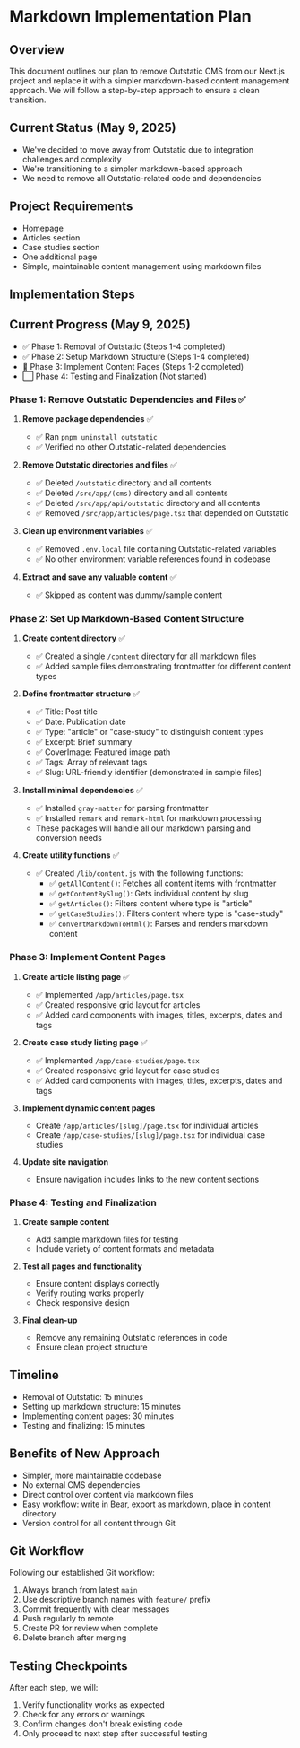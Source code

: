 # Markdown Implementation Plan

## Overview
This document outlines our plan to remove Outstatic CMS from our Next.js project and replace it with a simpler markdown-based content management approach. We will follow a step-by-step approach to ensure a clean transition.

## Current Status (May 9, 2025)
- We've decided to move away from Outstatic due to integration challenges and complexity
- We're transitioning to a simpler markdown-based approach
- We need to remove all Outstatic-related code and dependencies

## Project Requirements
- Homepage
- Articles section
- Case studies section
- One additional page
- Simple, maintainable content management using markdown files

## Implementation Steps

## Current Progress (May 9, 2025)
- ✅ Phase 1: Removal of Outstatic (Steps 1-4 completed)
- ✅ Phase 2: Setup Markdown Structure (Steps 1-4 completed)
- 🔄 Phase 3: Implement Content Pages (Steps 1-2 completed)
- ⬜ Phase 4: Testing and Finalization (Not started)

### Phase 1: Remove Outstatic Dependencies and Files ✅
1. **Remove package dependencies** ✅
   - ✅ Ran `pnpm uninstall outstatic`
   - ✅ Verified no other Outstatic-related dependencies

2. **Remove Outstatic directories and files** ✅
   - ✅ Deleted `/outstatic` directory and all contents
   - ✅ Deleted `/src/app/(cms)` directory and all contents
   - ✅ Deleted `/src/app/api/outstatic` directory and all contents
   - ✅ Removed `/src/app/articles/page.tsx` that depended on Outstatic

3. **Clean up environment variables** ✅
   - ✅ Removed `.env.local` file containing Outstatic-related variables
   - ✅ No other environment variable references found in codebase

4. **Extract and save any valuable content** ✅
   - ✅ Skipped as content was dummy/sample content

### Phase 2: Set Up Markdown-Based Content Structure
1. **Create content directory** ✅
   - ✅ Created a single `/content` directory for all markdown files
   - ✅ Added sample files demonstrating frontmatter for different content types

2. **Define frontmatter structure** ✅
   - ✅ Title: Post title
   - ✅ Date: Publication date
   - ✅ Type: "article" or "case-study" to distinguish content types
   - ✅ Excerpt: Brief summary
   - ✅ CoverImage: Featured image path
   - ✅ Tags: Array of relevant tags
   - ✅ Slug: URL-friendly identifier (demonstrated in sample files)

3. **Install minimal dependencies** ✅
   - ✅ Installed `gray-matter` for parsing frontmatter
   - ✅ Installed `remark` and `remark-html` for markdown processing
   - These packages will handle all our markdown parsing and conversion needs

4. **Create utility functions** ✅
   - ✅ Created `/lib/content.js` with the following functions:
     - ✅ `getAllContent()`: Fetches all content items with frontmatter
     - ✅ `getContentBySlug()`: Gets individual content by slug
     - ✅ `getArticles()`: Filters content where type is "article"
     - ✅ `getCaseStudies()`: Filters content where type is "case-study"
     - ✅ `convertMarkdownToHtml()`: Parses and renders markdown content

### Phase 3: Implement Content Pages
1. **Create article listing page** ✅
   - ✅ Implemented `/app/articles/page.tsx`
   - ✅ Created responsive grid layout for articles
   - ✅ Added card components with images, titles, excerpts, dates and tags

2. **Create case study listing page** ✅
   - ✅ Implemented `/app/case-studies/page.tsx`
   - ✅ Created responsive grid layout for case studies
   - ✅ Added card components with images, titles, excerpts, dates and tags

3. **Implement dynamic content pages**
   - Create `/app/articles/[slug]/page.tsx` for individual articles
   - Create `/app/case-studies/[slug]/page.tsx` for individual case studies

4. **Update site navigation**
   - Ensure navigation includes links to the new content sections

### Phase 4: Testing and Finalization
1. **Create sample content**
   - Add sample markdown files for testing
   - Include variety of content formats and metadata

2. **Test all pages and functionality**
   - Ensure content displays correctly
   - Verify routing works properly
   - Check responsive design

3. **Final clean-up**
   - Remove any remaining Outstatic references in code
   - Ensure clean project structure

## Timeline
- Removal of Outstatic: 15 minutes
- Setting up markdown structure: 15 minutes
- Implementing content pages: 30 minutes
- Testing and finalizing: 15 minutes

## Benefits of New Approach
- Simpler, more maintainable codebase
- No external CMS dependencies
- Direct control over content via markdown files
- Easy workflow: write in Bear, export as markdown, place in content directory
- Version control for all content through Git

## Git Workflow
Following our established Git workflow:
1. Always branch from latest `main`
2. Use descriptive branch names with `feature/` prefix
3. Commit frequently with clear messages
4. Push regularly to remote
5. Create PR for review when complete
6. Delete branch after merging

## Testing Checkpoints
After each step, we will:
1. Verify functionality works as expected
2. Check for any errors or warnings
3. Confirm changes don't break existing code
4. Only proceed to next step after successful testing
